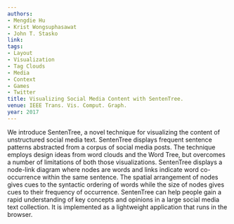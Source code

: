 ```yaml
---
authors:
- Mengdie Hu
- Krist Wongsuphasawat
- John T. Stasko
link:
tags:
- Layout
- Visualization
- Tag Clouds
- Media
- Context
- Games
- Twitter
title: Visualizing Social Media Content with SentenTree.
venue: IEEE Trans. Vis. Comput. Graph.
year: 2017
---
```

We introduce SentenTree, a novel technique for visualizing the content of unstructured social media text. SentenTree displays frequent sentence patterns abstracted from a corpus of social media posts. The technique employs design ideas from word clouds and the Word Tree, but overcomes a number of limitations of both those visualizations. SentenTree displays a node-link diagram where nodes are words and links indicate word co-occurrence within the same sentence. The spatial arrangement of nodes gives cues to the syntactic ordering of words while the size of nodes gives cues to their frequency of occurrence. SentenTree can help people gain a rapid understanding of key concepts and opinions in a large social media text collection. It is implemented as a lightweight application that runs in the browser.